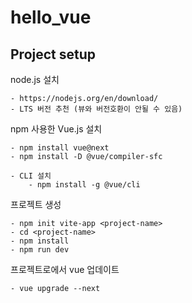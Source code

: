 # hello_vue

## Project setup

node.js 설치

    - https://nodejs.org/en/download/
    - LTS 버전 추천 (뷰와 버전호환이 안될 수 있음)

npm 사용한 Vue.js 설치

    - npm install vue@next
    - npm install -D @vue/compiler-sfc

    - CLI 설치
        - npm install -g @vue/cli

프로젝트 생성

    - npm init vite-app <project-name>
    - cd <project-name>
    - npm install
    - npm run dev

프로젝트로에서 vue 업데이트

    - vue upgrade --next
